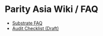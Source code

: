 # Parity Asia Wiki / FAQ

- [Substrate FAQ](./substrate-faq.md)
- [Audit Checklist (Draft)](./audit-checklist.md)
